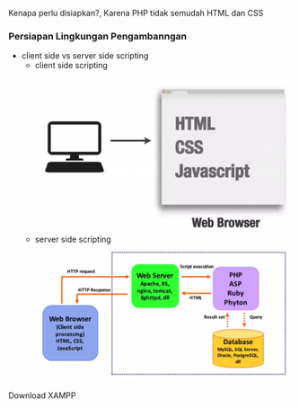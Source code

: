 Kenapa perlu disiapkan?, Karena PHP tidak semudah HTML dan CSS

### Persiapan Lingkungan Pengambanngan
- client side vs server side scripting
  - client side scripting
    ![](img/clientside.PNG)
  - server side scripting
    ![](img/serverside.PNG)

Download XAMPP